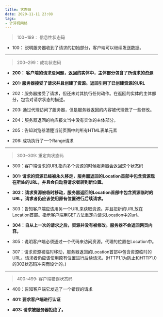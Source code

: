 ```yaml
---
title: 状态码
date: 2020-11-11 23:08
tags:
- 计算机网络
---
```

>100~199： 信息性状态码
* 100： 说明服务器收到了请求的初始部分，客户端可以继续发送数据。
---
>200~299：成功状态码
* **200： 客户端的请求没问题，返回的实体中，主体部分包含了所请求的资源**

* **201: 服务器接受了请求并且创建了资源。返回引用了已创建资源的URL**

* 202：服务器接受了请求，但还未对其执行任何动作。在返回的实体的主体部分，包含对请求状态的描述。

* 203: 通过代理访问了服务器，但是服务器返回的内容被代理做了一些修改。

* 204：服务器返回的响应报文当中没有实体的主体部分。

* 205：告知浏览器清楚当前页面中的所有HTML表单元素

* 206: 成功执行了一个Range请求
---
>300~309: 重定向状态码

* 300：客户端请求的URL指向多个资源的时候服务器会返回这个状态码

* **301: 请求的资源已经被永久移走，服务器返回的Location首部中包含资源现在所处的URL，并且会自动将请求者转到新位置。**

* **302：请求资源被临时移动，服务器返回的Location首部中包含资源临时的URL。请求者仍应该使用原有位置进行后续请求。**

* 303：告知客户端应该用另一个URL来获取资源。并且把新的URL放在Location首部。指示客户端用GET方法重定向请求Location中的url。

* **304：自从上一次的请求之后，资源并没有被修改。服务器不会返回网页内容。**

* 305：说明客户端必须通过一个代码来访问资源。代理的位置在Location中。

* 307：请求资源被临时移动，服务器返回的Location首部中包含资源临时的URL。请求者仍应该使用原有位置进行后续请求。(HTTP1.1为防止和HTTP1.0的302状态码冲突而设计的。)

---
>400~499: 客户端错误状态码

* 400：告知客户端它发送了一个错误的请求

* **401: 要求客户端进行认证**

* **403: 请求被服务器拒绝了。**


